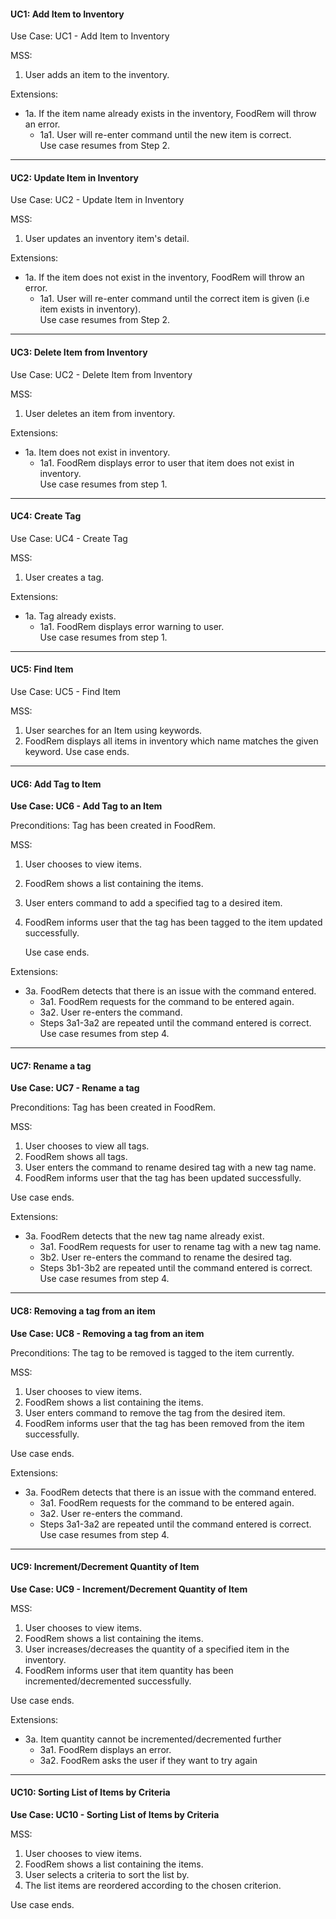<!-- markdownlint-disable-file first-line-h1 -->
#### UC1: Add Item to Inventory

<!-- TODO: Use Cases 1 to 5 to be updated in another PR by Ting Kai-->
Use Case: UC1 - Add Item to Inventory

MSS:

1. User adds an item to the inventory.
   
Extensions:

* 1a. If the item name already exists in the inventory, FoodRem will throw an error.
  * 1a1. User will re-enter command until the new item is correct. <br> Use case resumes from Step 2.
  
---
#### UC2: Update Item in Inventory

Use Case: UC2 - Update Item in Inventory

MSS:

1. User updates an inventory item's detail.

Extensions:

* 1a. If the item does not exist in the inventory, FoodRem will throw an error.
  * 1a1. User will re-enter command until the correct item is given (i.e item exists in inventory).<br>Use case resumes from Step 2.
  
---
#### UC3: Delete Item from Inventory

Use Case: UC2 - Delete Item from Inventory

MSS:

1. User deletes an item from inventory.

Extensions:

* 1a. Item does not exist in inventory.
  * 1a1. FoodRem displays error to user that item does not exist in inventory.<br> Use case resumes from step 1.
  
---
#### UC4: Create Tag

Use Case: UC4 - Create Tag

MSS:

1. User creates a tag.

Extensions:

* 1a. Tag already exists.
  * 1a1. FoodRem displays error warning to user.<br>Use case resumes from step 1.
  
---
#### UC5: Find Item

Use Case: UC5 - Find Item

MSS:

1. User searches for an Item using keywords.
1. FoodRem displays all items in inventory which name matches the given keyword.
   Use case ends.

---
#### UC6: Add Tag to Item

**Use Case: UC6 - Add Tag to an Item**

Preconditions: Tag has been created in FoodRem.

MSS:

1. User chooses to view items.
1. FoodRem shows a list containing the items.
1. User enters command to add a specified tag to a desired item.
1. FoodRem informs user that the tag has been tagged to the item updated successfully.

   Use case ends.

Extensions:

* 3a. FoodRem detects that there is an issue with the command entered.
  * 3a1. FoodRem requests for the command to be entered again.
  * 3a2. User re-enters the command.
  * Steps 3a1-3a2 are repeated until the command entered is correct. <br> Use case resumes from step 4.
  
---
#### UC7: Rename a tag

**Use Case: UC7 - Rename a tag**

Preconditions: Tag has been created in FoodRem.

MSS:

1. User chooses to view all tags.
1. FoodRem shows all tags.
1. User enters the command to rename desired tag with a new tag name.
1. FoodRem informs user that the tag has been updated successfully.

Use case ends.

Extensions:

* 3a. FoodRem detects that the new tag name already exist.
  * 3a1. FoodRem requests for user to rename tag with a new tag name.
  * 3b2. User re-enters the command to rename the desired tag.
  * Steps 3b1-3b2 are repeated until the command entered is correct.<br> Use case resumes from step 4.
  
---
#### UC8: Removing a tag from an item

**Use Case: UC8 - Removing a tag from an item**

Preconditions: The tag to be removed is tagged to the item currently.

MSS:

1. User chooses to view items.
1. FoodRem shows a list containing the items.
1. User enters command to remove the tag from the desired item.
1. FoodRem informs user that the tag has been removed from the item successfully.

Use case ends.

Extensions:

* 3a. FoodRem detects that there is an issue with the command entered.
  * 3a1. FoodRem requests for the command to be entered again.
  * 3a2. User re-enters the command.
  * Steps 3a1-3a2 are repeated until the command entered is correct. <br>Use case resumes from step 4.
  
---
#### UC9: Increment/Decrement Quantity of Item

**Use Case: UC9 - Increment/Decrement Quantity of Item**

MSS:

1. User chooses to view items.
1. FoodRem shows a list containing the items.
1. User increases/decreases the quantity of a specified item in the inventory.
1. FoodRem informs user that item quantity has been incremented/decremented successfully.

Use case ends.

Extensions:

* 3a. Item quantity cannot be incremented/decremented further
  * 3a1. FoodRem displays an error.
  * 3a2. FoodRem asks the user if they want to try again
  
---
#### UC10: Sorting List of Items by Criteria

**Use Case: UC10 - Sorting List of Items by Criteria**

MSS:

1. User chooses to view items.
1. FoodRem shows a list containing the items.
1. User selects a criteria to sort the list by.
1. The list items are reordered according to the chosen criterion.

Use case ends.
